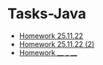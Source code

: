 # Tasks-Java
- [Homework 25.11.22](https://github.com/ArtemWo/Tasks-Java35m-Prof/tree/master/HW_TasksJava25_11_22)
- [Homework 25.11.22 (2)](https://github.com/ArtemWo/Tasks-Java35m-Prof/tree/master/HW_TasksJava25_11_22_2)
- [Homework __ _ __ ]()
